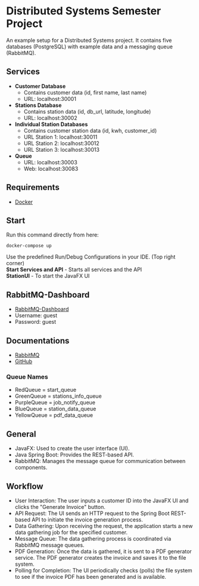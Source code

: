 # Distributed Systems Semester Project
An example setup for a Distributed Systems project. It contains five databases (PostgreSQL) with example data and a messaging queue (RabbitMQ).

## Services
- **Customer Database**
	- Contains customer data (id, first name, last name)
	- URL: localhost:30001
- **Stations Database**
	- Contains station data (id, db_url, latitude, longitude)
	- URL: localhost:30002
- **Individual Station Databases**
	- Contains customer station data (id, kwh, customer_id)
	- URL Station 1: localhost:30011
	- URL Station 2: localhost:30012
	- URL Station 3: localhost:30013
- **Queue**
	- URL: localhost:30003
	- Web: localhost:30083

## Requirements
- [Docker](https://docs.docker.com/get-docker/)

## Start
Run this command directly from here:
```shell
docker-compose up
```
Use the predefined Run/Debug Configurations in your IDE. (Top right corner)\
**Start Services and API** - Starts all services and the API\
**StationUI** - To start the JavaFX UI

## RabbitMQ-Dashboard
- [RabbitMQ-Dashboard](http://localhost:30083)
- Username: guest
- Password: guest


## Documentations
- [RabbitMQ](https://www.rabbitmq.com/tutorials/tutorial-one-java.html)
- [GitHub](https://github.com/floholzer/Elektrolade)

### Queue Names
- RedQueue = start_queue
- GreenQueue = stations_info_queue
- PurpleQueue = job_notify_queue
- BlueQueue = station_data_queue
- YellowQueue = pdf_data_queue

## General
- JavaFX: Used to create the user interface (UI).
- Java Spring Boot: Provides the REST-based API.
- RabbitMQ: Manages the message queue for communication between components.

## Workflow
- User Interaction:
  The user inputs a customer ID into the JavaFX UI and clicks the "Generate Invoice" button.
- API Request:
  The UI sends an HTTP request to the Spring Boot REST-based API to initiate the invoice generation process.
- Data Gathering:
  Upon receiving the request, the application starts a new data gathering job for the specified customer.
- Message Queue:
  The data gathering process is coordinated via RabbitMQ message queues.
- PDF Generation:
  Once the data is gathered, it is sent to a PDF generator service.
  The PDF generator creates the invoice and saves it to the file system.
- Polling for Completion:
  The UI periodically checks (polls) the file system to see if the invoice PDF has been generated and is available.

